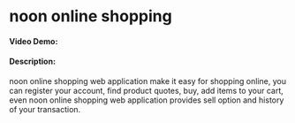 # noon online shopping
#### Video Demo:  <URL HERE>
#### Description:
noon online shopping web application make it easy for shopping online,
you can register your account, find product quotes, buy, add items to your cart,
even noon online shopping web application provides sell option and history of your transaction.
